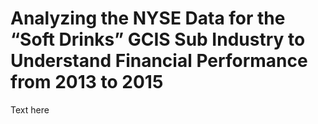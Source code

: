 # Analyzing the NYSE Data for the “Soft Drinks” GCIS Sub Industry to Understand Financial Performance from 2013 to 2015

Text here
